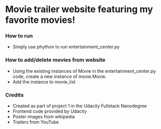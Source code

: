 # Movie trailer website featuring my favorite movies!


### How to run
* Simply use phython to run entertainment_center.py

### How to add/delete movies from website
* Using the existing instances of Movie in the entertainment_center.py code, create a new instance of movie.Movie. 
* Add the instance to movie_list

### Credits
* Created as part of project 1 in the Udacity Fullstack Nanodegree
* Frontend code provided by Udacity
* Poster images from wikipedia
* Trailers from YouTube

